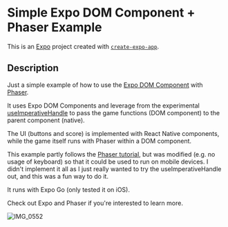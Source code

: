 # Simple Expo DOM Component + Phaser Example

This is an [Expo](https://expo.dev) project created with [`create-expo-app`](https://www.npmjs.com/package/create-expo-app).

## Description

Just a simple example of how to use the [Expo DOM Component](https://docs.expo.dev/guides/dom-components/) with [Phaser](https://phaser.io/).

It uses Expo DOM Components and leverage from the experimental [useImperativeHandle](https://docs.expo.dev/guides/dom-components/#passing-refs) to pass the game functions (DOM component) to the parent component (native).

The UI (buttons and score) is implemented with React Native components, while the game itself runs with Phaser within a DOM component.

This example partly follows the [Phaser tutorial](https://phaser.io/tutorials/making-your-first-phaser-3-game/part1), but was modified (e.g. no usage of keyboard) so that it could be used to run on mobile devices. I didn't implement it all as I just really wanted to try the useImperativeHandle out, and this was a fun way to do it.

It runs with Expo Go (only tested it on iOS).

Check out Expo and Phaser if you're interested to learn more.

![IMG_0552](https://github.com/user-attachments/assets/37e8ff9c-2516-440c-90f2-a4fc715e44f6)

